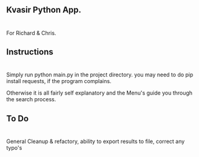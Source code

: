 ## Kvasir Python App.

#

For Richard & Chris.

## Instructions

#

Simply run python main.py in the project directory.
you may need to do pip install requests, if the program complains.

Otherwise it is all fairly self explanatory and the Menu's guide you through the search process.

## To Do

#

General Cleanup & refactory, ability to export results to file, correct any typo's
